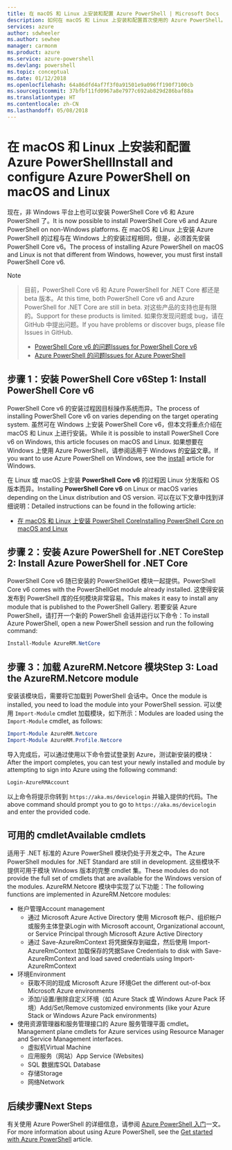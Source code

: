 ```yaml
---
title: 在 macOS 和 Linux 上安装和配置 Azure PowerShell | Microsoft Docs
description: 如何在 macOS 和 Linux 上安装和配置首次使用的 Azure PowerShell。
services: azure
author: sdwheeler
ms.author: sewhee
manager: carmonm
ms.product: azure
ms.service: azure-powershell
ms.devlang: powershell
ms.topic: conceptual
ms.date: 01/12/2018
ms.openlocfilehash: 64a86dfd4af7f3f0a91501e9a096ff190f7100cb
ms.sourcegitcommit: 37bfbf11fd0967a8e7977c692ab829d286baf88a
ms.translationtype: HT
ms.contentlocale: zh-CN
ms.lasthandoff: 05/08/2018
---
```

# <a name="install-and-configure-azure-powershell-on-macos-and-linux"></a><span data-ttu-id="28032-103">在 macOS 和 Linux 上安装和配置 Azure PowerShell</span><span class="sxs-lookup"><span data-stu-id="28032-103">Install and configure Azure PowerShell on macOS and Linux</span></span>

<span data-ttu-id="28032-104">现在，非 Windows 平台上也可以安装 PowerShell Core v6 和 Azure PowerShell 了。</span><span class="sxs-lookup"><span data-stu-id="28032-104">It is now possible to install PowerShell Core v6 and Azure PowerShell on non-Windows platforms.</span></span>
<span data-ttu-id="28032-105">在 macOS 和 Linux 上安装 Azure PowerShell 的过程与在 Windows 上的安装过程相同，但是，必须首先安装 PowerShell Core v6。</span><span class="sxs-lookup"><span data-stu-id="28032-105">The process of installing Azure PowerShell on macOS and Linux is not that different from Windows, however, you must first install PowerShell Core v6.</span></span>

> [!NOTE]

> <span data-ttu-id="28032-106">目前，PowerShell Core v6 和 Azure PowerShell for .NET Core 都还是 beta 版本。</span><span class="sxs-lookup"><span data-stu-id="28032-106">At this time, both PowerShell Core v6 and Azure PowerShell for .NET Core are still in beta.</span></span>
> <span data-ttu-id="28032-107">对这些产品的支持也是有限的。</span><span class="sxs-lookup"><span data-stu-id="28032-107">Support for these products is limited.</span></span> <span data-ttu-id="28032-108">如果你发现问题或 bug，请在 GitHub 中提出问题。</span><span class="sxs-lookup"><span data-stu-id="28032-108">If you have problems or discover bugs, please file Issues in GitHub.</span></span>
>
> * [<span data-ttu-id="28032-109">PowerShell Core v6 的问题</span><span class="sxs-lookup"><span data-stu-id="28032-109">Issues for PowerShell Core v6</span></span>](https://github.com/PowerShell/PowerShell/issues)
> * [<span data-ttu-id="28032-110">Azure PowerShell 的问题</span><span class="sxs-lookup"><span data-stu-id="28032-110">Issues for Azure PowerShell</span></span>](https://github.com/azure/azure-docs-powershell/issues)

## <a name="step-1-install-powershell-core-v6"></a><span data-ttu-id="28032-111">步骤 1：安装 PowerShell Core v6</span><span class="sxs-lookup"><span data-stu-id="28032-111">Step 1: Install PowerShell Core v6</span></span>

<span data-ttu-id="28032-112">PowerShell Core v6 的安装过程因目标操作系统而异。</span><span class="sxs-lookup"><span data-stu-id="28032-112">The process of installing PowerShell Core v6 on varies depending on the target operating system.</span></span>
<span data-ttu-id="28032-113">虽然可在 Windows 上安装 PowerShell Core v6，但本文将重点介绍在 macOS 和 Linux 上进行安装。</span><span class="sxs-lookup"><span data-stu-id="28032-113">While it is possible to install PowerShell Core v6 on Windows, this article focuses on macOS and Linux.</span></span> <span data-ttu-id="28032-114">如果想要在 Windows 上使用 Azure PowerShell，请参阅适用于 Windows 的[安装](./install-azurerm-ps.md)文章。</span><span class="sxs-lookup"><span data-stu-id="28032-114">If you want to use Azure PowerShell on Windows, see the [install](./install-azurerm-ps.md) article for Windows.</span></span>

<span data-ttu-id="28032-115">在 Linux 或 macOS 上安装 **PowerShell Core v6** 的过程因 Linux 分发版和 OS 版本而异。</span><span class="sxs-lookup"><span data-stu-id="28032-115">Installing **PowerShell Core v6** on Linux or macOS varies depending on the Linux distribution and OS version.</span></span>
<span data-ttu-id="28032-116">可以在以下文章中找到详细说明：</span><span class="sxs-lookup"><span data-stu-id="28032-116">Detailed instructions can be found in the following article:</span></span>

- [<span data-ttu-id="28032-117">在 macOS 和 Linux 上安装 PowerShell Core</span><span class="sxs-lookup"><span data-stu-id="28032-117">Installing PowerShell Core on macOS and Linux</span></span>](/powershell/scripting/setup/installing-powershell-core-on-macos-and-linux)

## <a name="step-2-install-azure-powershell-for-net-core"></a><span data-ttu-id="28032-118">步骤 2：安装 Azure PowerShell for .NET Core</span><span class="sxs-lookup"><span data-stu-id="28032-118">Step 2: Install Azure PowerShell for .NET Core</span></span>

<span data-ttu-id="28032-119">PowerShell Core v6 随已安装的 PowerShellGet 模块一起提供。</span><span class="sxs-lookup"><span data-stu-id="28032-119">PowerShell Core v6 comes with the PowerShellGet module already installed.</span></span> <span data-ttu-id="28032-120">这使得安装发布到 PowerShell 库的任何模块非常容易。</span><span class="sxs-lookup"><span data-stu-id="28032-120">This makes it easy to install any module that is published to the PowerShell Gallery.</span></span> <span data-ttu-id="28032-121">若要安装 Azure PowerShell，请打开一个新的 PowerShell 会话并运行以下命令：</span><span class="sxs-lookup"><span data-stu-id="28032-121">To install Azure PowerShell, open a new PowerShell session and run the following command:</span></span>

```powershell
Install-Module AzureRM.NetCore
```

## <a name="step-3-load-the-azurermnetcore-module"></a><span data-ttu-id="28032-122">步骤 3：加载 AzureRM.Netcore 模块</span><span class="sxs-lookup"><span data-stu-id="28032-122">Step 3: Load the AzureRM.Netcore module</span></span>

<span data-ttu-id="28032-123">安装该模块后，需要将它加载到 PowerShell 会话中。</span><span class="sxs-lookup"><span data-stu-id="28032-123">Once the module is installed, you need to load the module into your PowerShell session.</span></span> <span data-ttu-id="28032-124">可以使用 `Import-Module` cmdlet 加载模块，如下所示：</span><span class="sxs-lookup"><span data-stu-id="28032-124">Modules are loaded using the `Import-Module` cmdlet, as follows:</span></span>

```powershell
Import-Module AzureRM.Netcore
Import-Module AzureRM.Profile.Netcore
```

<span data-ttu-id="28032-125">导入完成后，可以通过使用以下命令尝试登录到 Azure，测试新安装的模块：</span><span class="sxs-lookup"><span data-stu-id="28032-125">After the import completes, you can test your newly installed and module by attempting to sign into Azure using the following command:</span></span>

```powershell
Login-AzureRMAccount
```

<span data-ttu-id="28032-126">以上命令将提示你转到 `https://aka.ms/devicelogin` 并输入提供的代码。</span><span class="sxs-lookup"><span data-stu-id="28032-126">The above command should prompt you to go to `https://aka.ms/devicelogin` and enter the provided code.</span></span>

## <a name="available-cmdlets"></a><span data-ttu-id="28032-127">可用的 cmdlet</span><span class="sxs-lookup"><span data-stu-id="28032-127">Available cmdlets</span></span>

<span data-ttu-id="28032-128">适用于 .NET 标准的 Azure PowerShell 模块仍处于开发之中。</span><span class="sxs-lookup"><span data-stu-id="28032-128">The Azure PowerShell modules for .NET Standard are still in development.</span></span> <span data-ttu-id="28032-129">这些模块不提供可用于模块 Windows 版本的完整 cmdlet 集。</span><span class="sxs-lookup"><span data-stu-id="28032-129">These modules do not provide the full set of cmdlets that are available for the Windows version of the modules.</span></span> <span data-ttu-id="28032-130">AzureRM.Netcore 模块中实现了以下功能：</span><span class="sxs-lookup"><span data-stu-id="28032-130">The following functions are implemented in AzureRM.Netcore modules:</span></span>

* <span data-ttu-id="28032-131">帐户管理</span><span class="sxs-lookup"><span data-stu-id="28032-131">Account management</span></span>
  - <span data-ttu-id="28032-132">通过 Microsoft Azure Active Directory 使用 Microsoft 帐户、组织帐户或服务主体登录</span><span class="sxs-lookup"><span data-stu-id="28032-132">Login with Microsoft account, Organizational account, or Service Principal through Microsoft Azure Active Directory</span></span>
  - <span data-ttu-id="28032-133">通过 Save-AzureRmContext 将凭据保存到磁盘，然后使用 Import-AzureRmContext 加载保存的凭据</span><span class="sxs-lookup"><span data-stu-id="28032-133">Save Credentials to disk with Save-AzureRmContext and load saved credentials using Import-AzureRmContext</span></span>
* <span data-ttu-id="28032-134">环境</span><span class="sxs-lookup"><span data-stu-id="28032-134">Environment</span></span>
  - <span data-ttu-id="28032-135">获取不同的现成 Microsoft Azure 环境</span><span class="sxs-lookup"><span data-stu-id="28032-135">Get the different out-of-box Microsoft Azure environments</span></span>
  - <span data-ttu-id="28032-136">添加/设置/删除自定义环境（如 Azure Stack 或 Windows Azure Pack 环境）</span><span class="sxs-lookup"><span data-stu-id="28032-136">Add/Set/Remove customized environments (like your Azure Stack or Windows Azure Pack environments)</span></span>
* <span data-ttu-id="28032-137">使用资源管理器和服务管理接口的 Azure 服务管理平面 cmdlet。</span><span class="sxs-lookup"><span data-stu-id="28032-137">Management plane cmdlets for Azure services using Resource Manager and Service Management interfaces.</span></span>
  - <span data-ttu-id="28032-138">虚拟机</span><span class="sxs-lookup"><span data-stu-id="28032-138">Virtual Machine</span></span>
  - <span data-ttu-id="28032-139">应用服务（网站）</span><span class="sxs-lookup"><span data-stu-id="28032-139">App Service (Websites)</span></span>
  - <span data-ttu-id="28032-140">SQL 数据库</span><span class="sxs-lookup"><span data-stu-id="28032-140">SQL Database</span></span>
  - <span data-ttu-id="28032-141">存储</span><span class="sxs-lookup"><span data-stu-id="28032-141">Storage</span></span>
  - <span data-ttu-id="28032-142">网络</span><span class="sxs-lookup"><span data-stu-id="28032-142">Network</span></span>

## <a name="next-steps"></a><span data-ttu-id="28032-143">后续步骤</span><span class="sxs-lookup"><span data-stu-id="28032-143">Next Steps</span></span>

<span data-ttu-id="28032-144">有关使用 Azure PowerShell 的详细信息，请参阅 [Azure PowerShell 入门](get-started-azureps.md)一文。</span><span class="sxs-lookup"><span data-stu-id="28032-144">For more information about using Azure PowerShell, see the [Get started with Azure PowerShell](get-started-azureps.md) article.</span></span>
